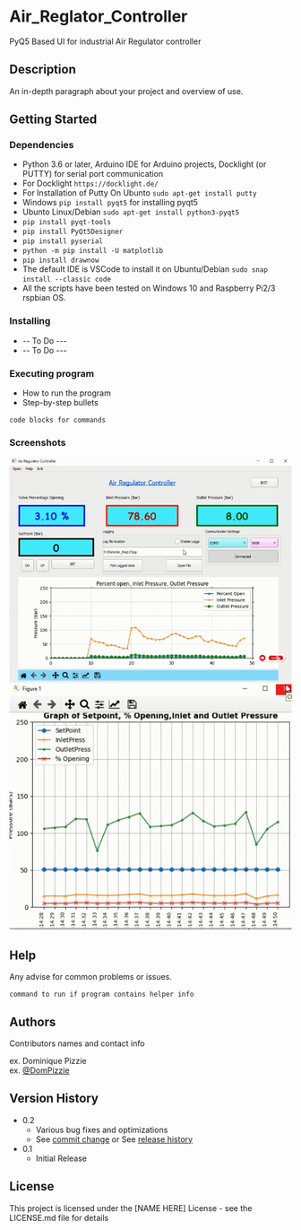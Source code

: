 # Air_Reglator_Controller
PyQ5 Based UI for industrial Air Regulator controller

## Description

An in-depth paragraph about your project and overview of use.

## Getting Started

### Dependencies

* Python 3.6 or later, Arduino IDE for Arduino projects, Docklight (or PUTTY) for serial port communication
* For Docklight ``` https://docklight.de/ ```
* For Installation of Putty On Ubunto ```sudo apt-get install putty``` 
* Windows ```pip install pyqt5``` for installing pyqt5
* Ubunto Linux/Debian ```sudo apt-get install python3-pyqt5 ```
* ```pip install pyqt-tools```
* ```pip install PyQt5Designer```
* ```pip install pyserial ```
* ```python -m pip install -U matplotlib```
* ```pip install drawnow```
* The default IDE is VSCode to install it on Ubuntu/Debian ```sudo snap install --classic code```
* All the scripts have been tested on Windows 10 and Raspberry Pi2/3 rspbian OS.

### Installing

* -- To Do ---
* -- To Do ---

### Executing program

* How to run the program
* Step-by-step bullets
```
code blocks for commands
```

### Screenshots

![](https://github.com/MF-Ahmed/Air_Reglator_Controller/blob/main/Screenshots/Screenshot_2.png)
![](https://github.com/MF-Ahmed/Air_Reglator_Controller/blob/main/Screenshots/Screenshot_3.png)


## Help

Any advise for common problems or issues.
```
command to run if program contains helper info
```

## Authors

Contributors names and contact info

ex. Dominique Pizzie  
ex. [@DomPizzie](https://twitter.com/dompizzie)

## Version History

* 0.2
    * Various bug fixes and optimizations
    * See [commit change]() or See [release history]()
* 0.1
    * Initial Release

## License

This project is licensed under the [NAME HERE] License - see the LICENSE.md file for details
